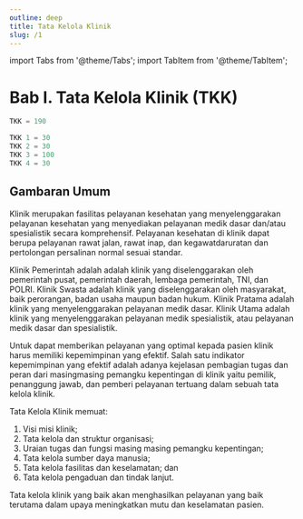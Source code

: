 ```yaml
---
outline: deep
title: Tata Kelola Klinik
slug: /1
---
```

import Tabs from '@theme/Tabs';
import TabItem from '@theme/TabItem';

# Bab I. Tata Kelola Klinik (TKK) 

<Tabs>

<TabItem value="nilai" label="Nilai" default>

``` js [Nilai]
TKK = 190
```
</TabItem>
<TabItem value="standar" label="Standar" default>

``` ts [Standar]
TKK 1 = 30
TKK 2 = 30
TKK 3 = 100
TKK 4 = 30

```
</TabItem>
</Tabs>

## Gambaran Umum 
Klinik merupakan fasilitas pelayanan kesehatan yang menyelenggarakan pelayanan kesehatan yang menyediakan pelayanan medik dasar dan/atau spesialistik secara komprehensif. Pelayanan kesehatan di klinik dapat berupa pelayanan rawat jalan, rawat inap, dan kegawatdaruratan dan pertolongan persalinan normal sesuai standar. 

Klinik Pemerintah adalah adalah klinik yang diselenggarakan oleh pemerintah pusat, pemerintah daerah, lembaga pemerintah, TNI, dan POLRI. Klinik Swasta adalah klinik yang diselenggarakan oleh masyarakat, baik perorangan, badan usaha maupun badan hukum. Klinik Pratama adalah klinik yang menyelenggarakan pelayanan medik dasar. Klinik Utama adalah klinik yang menyelenggarakan pelayanan medik spesialistik, atau pelayanan medik dasar dan spesialistik. 

Untuk dapat memberikan pelayanan yang optimal kepada pasien klinik harus memiliki kepemimpinan yang efektif. Salah satu indikator kepemimpinan yang efektif adalah adanya kejelasan pembagian tugas dan peran dari masingmasing pemangku kepentingan di klinik yaitu pemilik, penanggung jawab, dan pemberi pelayanan tertuang dalam sebuah tata kelola klinik. 

Tata Kelola Klinik memuat: 
1. Visi misi klinik; 
2. Tata kelola dan struktur organisasi; 
3. Uraian tugas dan fungsi masing masing pemangku kepentingan; 
4. Tata kelola sumber daya manusia; 
5. Tata kelola fasilitas dan keselamatan; dan 
6. Tata kelola pengaduan dan tindak lanjut. 

Tata kelola klinik yang baik akan menghasilkan pelayanan yang baik terutama dalam upaya meningkatkan mutu dan keselamatan pasien.  